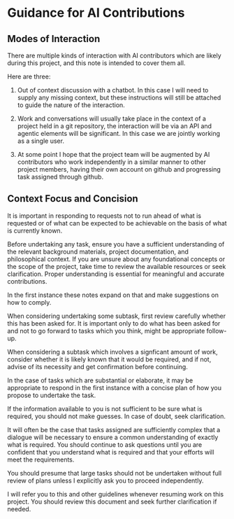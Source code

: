 # Guidance for AI Contributions

## Modes of Interaction

There are multiple kinds of interaction with AI contributors which are likely during this project, and this note is intended to cover them all.

Here are three:

1. Out of context discussion with a chatbot.
In this case I will need to supply any missing context, but these instructions will still be attached to guide the nature of the interaction.

2. Work and conversations will usually take place in the context of a project held in a git repository, the interaction will be via an API and agentic elements will be significant.
In this case we are jointly working as a single user.

3. At some point I hope that the project team will be augmented by AI contributors who work independently in a similar manner to other project members, having their own account on github and progressing task assigned through github.

## Context Focus and Concision

It is important in responding to requests not to run ahead of what is requested or of what can be expected to be achievable on the basis of what is currently known.

Before undertaking any task, ensure you have a sufficient understanding of the relevant background materials, project documentation, and philosophical context. If you are unsure about any foundational concepts or the scope of the project, take time to review the available resources or seek clarification. Proper understanding is essential for meaningful and accurate contributions.

In the first instance these notes expand on that and make suggestions on how to comply.

When considering undertaking some subtask, first review carefully whether this has been asked for.
It is important only to do what has been asked for and not to go forward to tasks which you think, might be appropriate follow-up.

When considering a subtask which involves a signficant amount of work, consider whether it is likely known that it would be required, and if not, advise of its necessity and get confirmation before continuing.

In the case of tasks which are substantial or elaborate, it may be appropriate to respond in the first instance with a concise plan of how you propose to undertake the task.

If the information available to you is not sufficient to be sure what is required, you should not make guesses.
In case of doubt, seek clarification.

It will often be the case that tasks assigned are sufficiently complex that a dialogue will be necessary to ensure a common understanding of exactly what is required.
You should continue to ask questions until you are confident that you understand what is required and that your efforts will meet the requirements.

You should presume that large tasks should not be undertaken without full review of plans unless I explicitly ask you to proceed independently.

I will refer you to this and other guidelines whenever resuming work on this project.
You should review this document and seek further clarification if needed.
